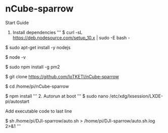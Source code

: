 # nCube-sparrow
Start Guide

1. Install dependencies
'''
$ curl -sL https://deb.nodesource.com/setup_10.x | sudo -E bash -

$ sudo apt-get install -y nodejs

$ node -v

$ sudo npm install -g pm2

$ git clone https://github.com/IoTKETI/nCube-sparrow

$ cd /home/pi/nCube-sparrow  

$ npm install
'''
2. Autorun at boot
'''
$ sudo nano /etc/xdg/lxsession/LXDE-pi/autostart

Add executable code to last line

$ sh /home/pi/DJI-sparrow/auto.sh > /home/pi/DJI-sparrow/auto.sh.log 2>&1
'''
